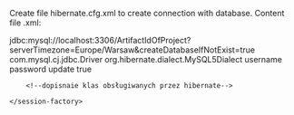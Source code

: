 Create file hibernate.cfg.xml to create connection with database. 
Content file .xml:
<?xml version='1.0' encoding='utf-8'?>
<!DOCTYPE hibernate-configuration PUBLIC
        "-//Hibernate/Hibernate Configuration DTD//EN"
        "http://www.hibernate.org/dtd/hibernate-configuration-3.0.dtd">
<hibernate-configuration>
    <session-factory>
        <property name="connection.url"> <!--hibernate_students = nazwa bazy danych -->
            <!--początek adresu URL zaczyna się znakiem zapytania -->
            jdbc:mysql://localhost:3306/ArtifactIdOfProject?serverTimezone=Europe/Warsaw&amp;createDatabaseIfNotExist=true
            <!--createDatabaseIfNotExist=true = parametr powoduje swtworzenie bazy danych -->
            <!--oddzielenie kolejnych parametrów znakiem &amp; -->
        </property>
        <property name="connection.driver_class">com.mysql.cj.jdbc.Driver</property>
        <property name="hibernate.dialect">org.hibernate.dialect.MySQL5Dialect</property>
        <!-- powyższa linia służy do wskazania hibernatowi  sterownika bazy danych-->
        <property name="connection.username">username</property>
        <property name="connection.password">password</property>
        <!--DB schema will be updated if needed -->
        <!--Hibernate model to data definition language-->
        <!--create - jeĹ›li ustawiony czyĹ›ci bazÄ™ danych przed uruchomieniem i od nowa tworzy tabele-->
        <!--update - jeĹ›li ustawiony dopisuje brakujÄ…ce elementy/tabele/kolumny do bazy -->
        <!--create-drop - uruchom connector, stwĂłrz tabele i kolumny, a po zakoĹ„czeniu aplikacji dropuj wszystkiego -->
        <!--validate - weryfikuje poprawnoĹ›Ä‡ bazy -->
        <!--ustawienie definiuje czy hibernate ma sam stworzyć TABELE-->
        <property name="hbm2ddl.auto">update</property> <!--jesli nie chcę stracić danych to ustawiamy na update -->
        <property name="show_sql">true</property>

        <!--dopisnaie klas obsługiwanych przez hibernate-->

    </session-factory>
</hibernate-configuration>